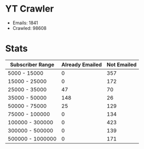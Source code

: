 # YT Crawler
- Emails: 1841
- Crawled: 98608

# Stats
| Subscriber Range  | Already Emailed | Not Emailed |
|-------|-------|-------|
| 5000 - 15000 | 0 | 357 |
| 15000 - 25000 | 0 | 172 |
| 25000 - 35000 | 47 | 70 |
| 35000 - 50000 | 148 | 26 |
| 50000 - 75000 | 25 | 129 |
| 75000 - 100000 | 0 | 134 |
| 100000 - 300000 | 0 | 423 |
| 300000 - 500000 | 0 | 139 |
| 500000 - 1000000 | 0 | 171 |
